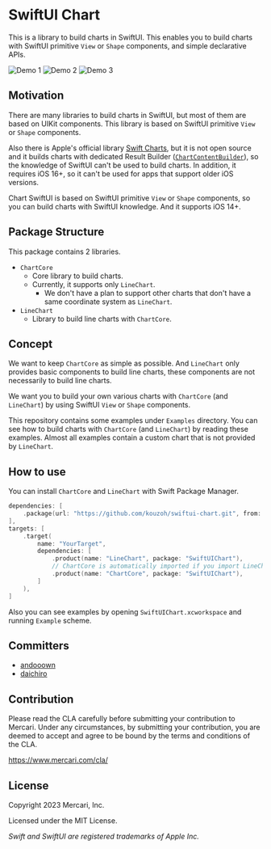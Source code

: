 # SwiftUI Chart

This is a library to build charts in SwiftUI. This enables you to build charts with SwiftUI primitive `View` or `Shape` components, and simple declarative APIs.

![Demo 1](https://github.com/mercari/swiftui-chart/assets/19662625/8f7fa450-1994-44f8-83d2-bf8246fb75cd)
![Demo 2](https://github.com/mercari/swiftui-chart/assets/19662625/7d910014-82d2-4dbe-878e-3708058662db)
![Demo 3](https://github.com/mercari/swiftui-chart/assets/19662625/59af5b85-8033-4def-8d20-ad6ea8aad70b)

## Motivation
There are many libraries to build charts in SwiftUI, but most of them are based on UIKit components. This library is based on SwiftUI primitive `View` or `Shape` components.

Also there is Apple's official library [Swift Charts](https://developer.apple.com/documentation/charts), but it is not open source and it builds charts with dedicated Result Builder ([`ChartContentBuilder`](https://developer.apple.com/documentation/charts/chartcontentbuilder)), so the knowledge of SwiftUI can't be used to build charts. In addition, it requires iOS 16+, so it can't be used for apps that support older iOS versions.

Chart SwiftUI is based on SwiftUI primitive `View` or `Shape` components, so you can build charts with SwiftUI knowledge. And it supports iOS 14+.

## Package Structure
This package contains 2 libraries.

- `ChartCore`
  - Core library to build charts.
  - Currently, it supports only `LineChart`.
    - We don't have a plan to support other charts that don't have a same coordinate system as `LineChart`.
- `LineChart`
  - Library to build line charts with `ChartCore`.

## Concept
We want to keep `ChartCore` as simple as possible. And `LineChart` only provides basic components to build line charts, these components are not necessarily to build line charts.

We want you to build your own various charts with `ChartCore` (and `LineChart`) by using SwiftUI `View` or `Shape` components.

This repository contains some examples under `Examples` directory. You can see how to build charts with `ChartCore` (and `LineChart`) by reading these examples. Almost all examples contain a custom chart that is not provided by `LineChart`.

## How to use
You can install `ChartCore` and `LineChart` with Swift Package Manager.

```swift
dependencies: [
    .package(url: "https://github.com/kouzoh/swiftui-chart.git", from: "0.1.0"),
],
targets: [
    .target(
        name: "YourTarget",
        dependencies: [
            .product(name: "LineChart", package: "SwiftUIChart"),
            // ChartCore is automatically imported if you import LineChart.
            .product(name: "ChartCore", package: "SwiftUIChart"),
        ]
    ),
]
```

Also you can see examples by opening `SwiftUIChart.xcworkspace` and running `Example` scheme.

## Committers
- [andooown](https://github.com/andooown)
- [daichiro](https://github.com/daichiro)

## Contribution

Please read the CLA carefully before submitting your contribution to Mercari. Under any circumstances, by submitting your contribution, you are deemed to accept and agree to be bound by the terms and conditions of the CLA.

https://www.mercari.com/cla/

## License

Copyright 2023 Mercari, Inc.

Licensed under the MIT License.

_Swift and SwiftUI are registered trademarks of Apple Inc._
